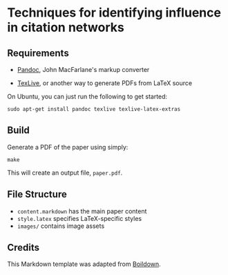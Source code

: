 # Techniques for identifying influence in citation networks

## Requirements

-   [Pandoc](http://johnmacfarlane.net/pandoc/), John MacFarlane's markup
    converter

-   [TexLive](http://www.tug.org/texlive/), or another way to generate PDFs
    from LaTeX source

On Ubuntu, you can just run the following to get started:

    sudo apt-get install pandoc texlive texlive-latex-extras

## Build

Generate a PDF of the paper using simply:

    make

This will create an output file, `paper.pdf`.

## File Structure

-   `content.markdown` has the main paper content
-   `style.latex` specifies LaTeX-specific styles
-   `images/` contains image assets

## Credits

This Markdown template was adapted from
[Boildown](https://github.com/Pringley/boildown).
